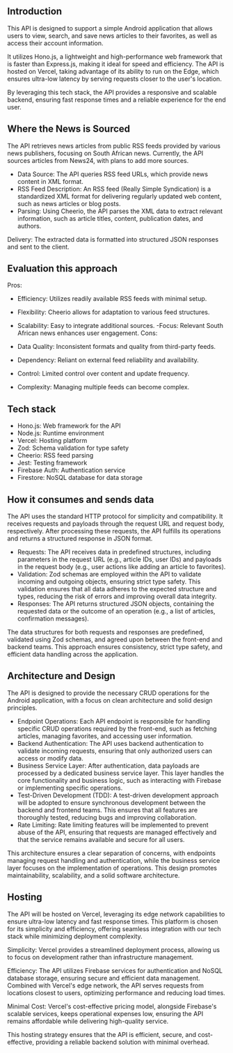 ## Introduction
This API is designed to support a simple Android application that allows users to view, search, and save news articles to their favorites, as well as access their account information.

It utilizes Hono.js, a lightweight and high-performance web framework that is faster than Express.js, making it ideal for speed and efficiency. The API is hosted on Vercel, taking advantage of its ability to run on the Edge, which ensures ultra-low latency by serving requests closer to the user's location.

By leveraging this tech stack, the API provides a responsive and scalable backend, ensuring fast response times and a reliable experience for the end user.

## Where the News is Sourced
The API retrieves news articles from public RSS feeds provided by various news publishers, focusing on South African news. Currently, the API sources articles from News24, with plans to add more sources.

* Data Source: The API queries RSS feed URLs, which provide news content in XML format.
* RSS Feed Description: An RSS feed (Really Simple Syndication) is a standardized XML format for delivering regularly updated web content, such as news articles or blog posts.
* Parsing: Using Cheerio, the API parses the XML data to extract relevant information, such as article titles, content, publication dates, and authors.

Delivery: The extracted data is formatted into structured JSON responses and sent to the client.

## Evaluation this approach
Pros:

* Efficiency: Utilizes readily available RSS feeds with minimal setup.
* Flexibility: Cheerio allows for adaptation to various feed structures.
* Scalability: Easy to integrate additional sources. -Focus: Relevant South African news enhances user engagement.
Cons:

* Data Quality: Inconsistent formats and quality from third-party feeds.
* Dependency: Reliant on external feed reliability and availability.
* Control: Limited control over content and update frequency.
* Complexity: Managing multiple feeds can become complex.

## Tech stack
* Hono.js: Web framework for the API
* Node.js: Runtime environment
* Vercel: Hosting platform
* Zod: Schema validation for type safety
* Cheerio: RSS feed parsing
* Jest: Testing framework
* Firebase Auth: Authentication service
* Firestore: NoSQL database for data storage

## How it consumes and sends data
The API uses the standard HTTP protocol for simplicity and compatibility. It receives requests and payloads through the request URL and request body, respectively. After processing these requests, the API fulfills its operations and returns a structured response in JSON format.

* Requests: The API receives data in predefined structures, including parameters in the request URL (e.g., article IDs, user IDs) and payloads in the request body (e.g., user actions like adding an article to favorites).
* Validation: Zod schemas are employed within the API to validate incoming and outgoing objects, ensuring strict type safety. This validation ensures that all data adheres to the expected structure and types, reducing the risk of errors and improving overall data integrity.
* Responses: The API returns structured JSON objects, containing the requested data or the outcome of an operation (e.g., a list of articles, confirmation messages).

The data structures for both requests and responses are predefined, validated using Zod schemas, and agreed upon between the front-end and backend teams. This approach ensures consistency, strict type safety, and efficient data handling across the application.

## Architecture and Design
The API is designed to provide the necessary CRUD operations for the Android application, with a focus on clean architecture and solid design principles.

* Endpoint Operations: Each API endpoint is responsible for handling specific CRUD operations required by the front-end, such as fetching articles, managing favorites, and accessing user information.
* Backend Authentication: The API uses backend authentication to validate incoming requests, ensuring that only authorized users can access or modify data.
* Business Service Layer: After authentication, data payloads are processed by a dedicated business service layer. This layer handles the core functionality and business logic, such as interacting with Firebase or implementing specific operations.
* Test-Driven Development (TDD): A test-driven development approach will be adopted to ensure synchronous development between the backend and frontend teams. This ensures that all features are thoroughly tested, reducing bugs and improving collaboration.
* Rate Limiting: Rate limiting features will be implemented to prevent abuse of the API, ensuring that requests are managed effectively and that the service remains available and secure for all users.

This architecture ensures a clear separation of concerns, with endpoints managing request handling and authentication, while the business service layer focuses on the implementation of operations. This design promotes maintainability, scalability, and a solid software architecture.

## Hosting
The API will be hosted on Vercel, leveraging its edge network capabilities to ensure ultra-low latency and fast response times. This platform is chosen for its simplicity and efficiency, offering seamless integration with our tech stack while minimizing deployment complexity.

Simplicity: Vercel provides a streamlined deployment process, allowing us to focus on development rather than infrastructure management.

Efficiency: The API utilizes Firebase services for authentication and NoSQL database storage, ensuring secure and efficient data management. Combined with Vercel's edge network, the API serves requests from locations closest to users, optimizing performance and reducing load times.

Minimal Cost: Vercel's cost-effective pricing model, alongside Firebase's scalable services, keeps operational expenses low, ensuring the API remains affordable while delivering high-quality service.

This hosting strategy ensures that the API is efficient, secure, and cost-effective, providing a reliable backend solution with minimal overhead.
